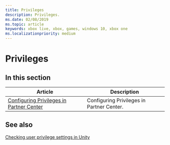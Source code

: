```yaml
---
title: Privileges
description: Privileges.
ms.date: 02/08/2019
ms.topic: article
keywords: xbox live, xbox, games, windows 10, xbox one
ms.localizationpriority: medium
---
```

# Privileges


## In this section

| Article | Description |
|---------|-------------|
| [Configuring Privileges in Partner Center](../../../configure-xbl/dev-center/privileges.md) | Configuring Privileges in Partner Center. |

## See also

[Checking user privilege settings in Unity](../../../get-started-with-creators/check-user-privileges-in-unity.md)
